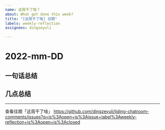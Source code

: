 ```yaml
---
name: 这周干了啥？
about: What got done this week?
title: "[这周干了啥] 日期"
labels: weekly-reflection
assignees: dingzeyuli

---
```


# 2022-mm-DD

## 一句话总结


## 几点总结

----
查看往期「这周干了啥」 https://github.com/dingzeyuli/liding-chatroom-comments/issues?q=is%3Aopen+is%3Aissue+label%3Aweekly-reflection+is%3Aopen+is%3Aclosed
